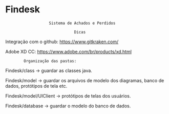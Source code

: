 #                                Findesk
                       Sistema de Achados e Perdidos

                                  Dicas

Integração com o github: https://www.gitkraken.com/

Adobe XD CC: https://www.adobe.com/br/products/xd.html

            Organização das pastas:

Findesk/class -> guardar as classes java.

Findesk/model -> guardar os arquivos de modelo dos diagramas, banco de dados, protótipos de tela etc.

Findesk/model/UIClient -> protótipos de telas dos usuários.

Findesk/database -> guardar o modelo do banco de dados.
